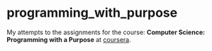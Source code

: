 # programming_with_purpose

My attempts to the assignments for the course: **Computer Science: Programming with a Purpose** at [coursera](https://www.coursera.org/learn/cs-programming-java/home/welcome).

